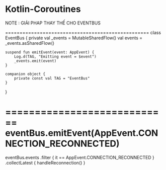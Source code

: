 # Kotlin-Coroutines

NOTE : GIẢI PHAP THAY THẾ CHO EVENTBUS













==================================================
class EventBus {
    private val _events = MutableSharedFlow<AppEvent>()
    val events = _events.asSharedFlow()

    suspend fun emitEvent(event: AppEvent) {
        Log.d(TAG, "Emitting event = $event")
        _events.emit(event)
    }

    companion object {
        private const val TAG = "EventBus"
    }
}
  
  ============================
  eventBus.emitEvent(AppEvent.CONNECTION_RECONNECTED)
  ============================
  eventBus.events
    .filter { it == AppEvent.CONNECTION_RECONNECTED }
    .collectLatest { handleReconnection() }
